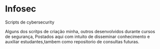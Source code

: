 # Infosec
Scripts de cybersecurity

Alguns dos scritps de criação minha, outros desenvolvidos durante cursos de segurança,
Postados aqui com intuito de disseminar conhecimento e auxiliar estudantes,tambem como repositorio de consultas futuras.
